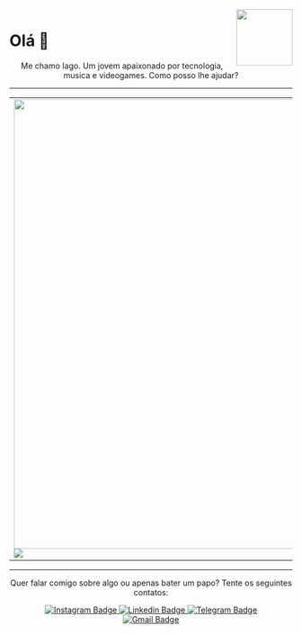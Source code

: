 
<img src="https://www.gifcen.com/wp-content/uploads/2022/02/among-us-gif-4.gif" width="100px" align="right"/>
<h1>Olá 👋 </h1>
<p align="center">Me chamo Iago. Um jovem apaixonado por tecnologia, musica e videogames. Como posso lhe ajudar?</p>

<hr/>

<table border="0">
<tr>
<td>
<img src="https://github-readme-stats.vercel.app/api/top-langs/?username=danonep2&hide_progress=false&theme=radical" width="800px" /><br/>
<img src="https://github-readme-stats.vercel.app/api?username=danonep2&show_icons=true&theme=radical" />
</td>

<td>

<h4>Formação</h4>

- 🎓 Técnico em Informática pelo IFPI Campus Pedro II
- 🎓 Graduado em Análise e Desenvolvimento de sistemas
- 🧑‍🏫 Autodidata

  </hr>

<h4  align="center">Technology Stack 👨‍💻</h4>  
<div>
<img src="https://img.shields.io/badge/HTML5-E34F26?style=for-the-badge&logo=html5&logoColor=white"/>
<img src="https://img.shields.io/badge/CSS3-1572B6?style=for-the-badge&logo=css3&logoColor=white" />
<img src="https://img.shields.io/badge/JavaScript-323330?style=for-the-badge&logo=javascript&logoColor=F7DF1E" />
<img src="https://img.shields.io/badge/TypeScript-007ACC?style=for-the-badge&logo=typescript&logoColor=white" />
<img src="https://img.shields.io/badge/Angular-DD0031?style=for-the-badge&logo=angular&logoColor=white"/>
<img src="https://img.shields.io/badge/next%20js-000000?style=for-the-badge&logo=nextdotjs&logoColor=white"/>
<img src="https://img.shields.io/badge/React_Native-20232A?style=for-the-badge&logo=react&logoColor=61DAFB" />
<img src="https://img.shields.io/badge/React-20232A?style=for-the-badge&logo=react&logoColor=61DAFB" />
<img src="https://img.shields.io/badge/Electron-2B2E3A?style=for-the-badge&logo=electron&logoColor=9FEAF9" />
<img src="https://img.shields.io/badge/Python-FFD43B?style=for-the-badge&logo=python&logoColor=blue" />
<img src="https://img.shields.io/badge/Tailwind_CSS-38B2AC?style=for-the-badge&logo=tailwind-css&logoColor=white" />
<img src="https://img.shields.io/badge/Django-092E20?style=for-the-badge&logo=django&logoColor=green" />
<img src="https://img.shields.io/badge/OpenJDK-ED8B00?style=for-the-badge&logo=openjdk&logoColor=white" />
<img src="https://img.shields.io/badge/C%2B%2B-00599C?style=for-the-badge&logo=c%2B%2B&logoColor=white" />
<img src="https://img.shields.io/badge/Arduino-00979D?style=for-the-badge&logo=Arduino&logoColor=white" />
<img src="https://img.shields.io/badge/PHP-777BB4?style=for-the-badge&logo=php&logoColor=white" />
<img src="https://img.shields.io/badge/Docker-2CA5E0?style=for-the-badge&logo=docker&logoColor=white" />
<img src="https://img.shields.io/badge/Figma-F24E1E?style=for-the-badge&logo=figma&logoColor=white"/>

<img src="https://img.shields.io/badge/jQuery-0769AD?style=for-the-badge&logo=jquery&logoColor=white" />

</div>

</td>
</tr>
</table>

<hr/>
<p align="center"> Quer falar comigo sobre algo ou apenas bater um papo? Tente os seguintes contatos: </p>
<div align="center">
<a href="https://www.instagram.com/danonep2/">
  <img src="https://img.shields.io/badge/-@Iago-fe428e?logo=instagram&logoColor=white" alt="Instagram Badge" />
</a>
<a href="https://www.linkedin.com/in/iago-amorim-262407233/">
  <img src="https://img.shields.io/badge/-Iago%20Amorim-fe428e?logo=linkedin&logoColor=white" alt="Linkedin Badge" />
</a>
<a href="https://t.me/danonep2">
  <img src="https://img.shields.io/badge/-Iago-fe428e?logo=telegram&logoColor=white" alt="Telegram Badge" />
</a><br/>
<a href="mailto:ogaidsa@gmail.com">
  <img src="https://img.shields.io/badge/-ogaidsa@gmail.com-fe428e?logo=gmail&logoColor=white" alt="Gmail Badge" />
</a>
</div>
